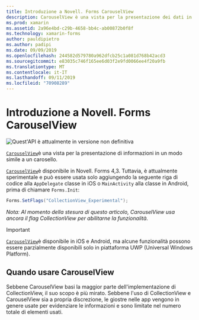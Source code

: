 ```yaml
---
title: Introduzione a Novell. Forms CarouselView
description: CarouselView è una vista per la presentazione dei dati in un layout simile a carosello.
ms.prod: xamarin
ms.assetid: 2a96e4bd-c29b-4658-bb4c-ab00872b0f8f
ms.technology: xamarin-forms
author: pauldipietro
ms.author: padipi
ms.date: 09/09/2019
ms.openlocfilehash: 244582d579780a962dfcb25c1a081d768b42acd3
ms.sourcegitcommit: e83035c746f165ee6d03f2e9fd0066ee4f20a9fb
ms.translationtype: MT
ms.contentlocale: it-IT
ms.lasthandoff: 09/11/2019
ms.locfileid: "70908289"
---
```

# <a name="xamarinforms-carouselview-introduction"></a>Introduzione a Novell. Forms CarouselView

![](~/media/shared/preview.png "Quest'API è attualmente in versione non definitiva")

[`CarouselView`](xref:Xamarin.Forms.CarouselView)è una vista per la presentazione di informazioni in un modo simile a un carosello.


[`CarouselView`](xref:Xamarin.Forms.CarouselView)è disponibile in Novell. Forms 4,3. Tuttavia, è attualmente sperimentale e può essere usata solo aggiungendo la seguente riga di codice alla `AppDelegate` classe in iOS o `MainActivity` alla classe in Android, prima di chiamare `Forms.Init`:

```csharp
Forms.SetFlags("CollectionView_Experimental");
```

_Nota: Al momento della stesura di questo articolo, CarouselView usa ancora il flag CollectionView per abilitarne la funzionalità._

> [!IMPORTANT]
> [`CarouselView`](xref:Xamarin.Forms.CarouselView)è disponibile in iOS e Android, ma alcune funzionalità possono essere parzialmente disponibili solo in piattaforma UWP (Universal Windows Platform).

## <a name="when-to-use-carouselview"></a>Quando usare CarouselView

Sebbene CarouselView basi la maggior parte dell'implementazione di CollectionView, il suo scopo è più mirato. Sebbene l'uso di CollectionView e CarouselView sia a propria discrezione, le giostre nelle app vengono in genere usate per evidenziare le informazioni e sono limitate nel numero totale di elementi usati.
